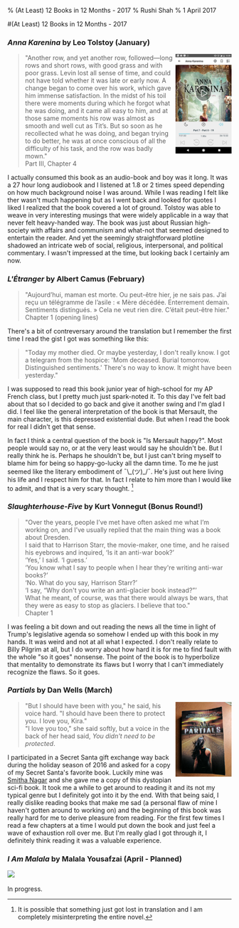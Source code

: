 % (At Least) 12 Books in 12 Months - 2017
% Rushi Shah
% 1 April 2017

#(At Least) 12 Books in 12 Months - 2017

### *Anna Karenina* by Leo Tolstoy (January)

<img style="max-width:25%; float:right" src='../resources/12-books-12-months-2017/anna_karenina.png' />

> "Another row, and yet another row, followed—long rows and short rows,
with good grass and with poor grass. Levin lost all sense of time, and
could not have told whether it was late or early now. A change began to
come over his work, which gave him immense satisfaction. In the midst of
his toil there were moments during which he forgot what he was doing,
and it came all easy to him, and at those same moments his row was
almost as smooth and well cut as Tit’s. But so soon as he recollected
what he was doing, and began trying to do better, he was at once
conscious of all the difficulty of his task, and the row was badly mown." <br> Part III, Chapter 4

I actually consumed this book as an audio-book and boy was it long. It was a 27 hour long audiobook and I listened at 1.8 or 2 times speed depending on how much background noise I was around. While I was reading I felt like ther wasn't much happening but as I went back and looked for quotes I liked I realized that the book covered a lot of ground. Tolstoy was able to weave in very interesting musings that were widely applicable in a way that never felt heavy-handed way. The book was just about Russian high-society with affairs and communism and what-not that seemed designed to entertain the reader. And yet the seemingly straightforward plotline shadowed an intricate web of social, religious, interpersonal, and political commentary. I wasn't impressed at the time, but looking back I certainly am now. 

### *L'Étranger* by Albert Camus (February)

> "Aujourd’hui, maman est morte. Ou peut-être hier, je ne sais pas. J’ai reçu un télégramme de
l’asile : « Mère décédée. Enterrement demain. Sentiments distingués. » Cela ne veut rien dire.
C’était peut-être hier." <br> Chapter 1 (opening lines)

There's a bit of contreversary around the translation but I remember the first time I read the gist I got was something like this:

> "Today my mother died. Or maybe yesterday, I don't really know. I got a telegram from the hospice: 'Mom deceased. Burial tomorrow. Distinguished sentiments.' There's no way to know. It might have been yesterday."

I was supposed to read this book junior year of high-school for my AP French class, but I pretty much just spark-noted it. To this day I've felt bad about that so I decided to go back and give it another swing and I'm glad I did. I feel like the general interpretation of the book is that Mersault, the main character, is this depressed existential dude. But when I read the book for real I didn't get that sense. 

In fact I think a central question of the book is "Is Mersault happy?". Most people would say no, or at the very least would say he shouldn't be. But I really think he is. Perhaps he shouldn't be, but I just can't bring myself to blame him for being so happy-go-lucky all the damn time. To me he just seemed like the literary embodiment of ¯\\\_(ツ)\_/¯. He's just out here living his life and I respect him for that. In fact I relate to him more than I would like to admit, and that is a very scary thought. [^footnote]

[^footnote]: It is possible that something just got lost in translation and I am completely misinterpreting the entire novel.

### *Slaughterhouse-Five* by Kurt Vonnegut (Bonus Round!)

> "Over the years, people I’ve met have often asked me what I’m working on, and I’ve usually replied that the main thing was a book about Dresden. 
<br> I said that to Harrison Starr, the movie-maker, one time, and he raised his eyebrows and inquired, ‘Is it an anti-war book?’
<br>‘Yes,’ I said. ‘I guess.’
<br> ‘You know what I say to people when I hear they're writing anti-war books?’
<br> ‘No. What do you say, Harrison Starr?’
<br> ‘I say, “Why don't you write an anti-glacier book instead?”’
<br> What he meant, of course, was that there would always be wars, that they were as easy to stop as glaciers. I believe that too."
<br> Chapter 1

I was feeling a bit down and out reading the news all the time in light of Trump's legislative agenda so somehow I ended up with this book in my hands. It was weird and not at all what I expected. I don't really relate to Billy Pilgrim at all, but I do worry about how hard it is for me to find fault with the whole "so it goes" nonsense. The point of the book is to hyperbolize that mentality to demonstrate its flaws but I worry that I can't immediately recognize the flaws. So it goes. 

### *Partials* by Dan Wells (March)

<img style="max-width:25%; float:right" src='../resources/12-books-12-months-2017/partials.jpg' />

> "But I should have been with you," he said, his voice hard. "I should have been there to protect you. I love you, Kira." <br>
"I love you too," she said softly, but a voice in the back of her head said, *You didn't need to be protected*.

I participated in a Secret Santa gift exchange way back during the holiday season of 2016 and asked for a copy of my Secret Santa's favorite book. Luckily mine was [Smitha Nagar](https://www.linkedin.com/in/smitha-nagar-32434baa/) and she gave me a copy of this dystopian sci-fi book. It took me a while to get around to reading it and its not my typical genre but I definitely got into it by the end. With that being said, I really dislike reading books that make me sad (a personal flaw of mine I haven't gotten around to working on) and the beginning of this book was really hard for me to derive pleasure from reading. For the first few times I read a few chapters at a time I would put down the book and just feel a wave of exhaustion roll over me. But I'm really glad I got through it, I definitely think reading it was a valuable experience.   

### *I Am Malala* by Malala Yousafzai (April - Planned)

<img style="max-width:25%" src='../resources/12-books-12-months-2017/i_am_malala.jpg' />

In progress.

